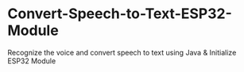 # Convert-Speech-to-Text-ESP32-Module
Recognize the voice and convert speech to text using Java &amp; Initialize ESP32 Module
